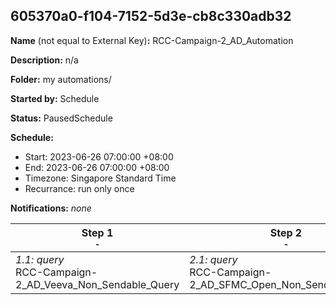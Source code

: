 ## 605370a0-f104-7152-5d3e-cb8c330adb32

**Name** (not equal to External Key)**:** RCC-Campaign-2_AD_Automation

**Description:** n/a

**Folder:** my automations/

**Started by:** Schedule

**Status:** PausedSchedule

**Schedule:**

* Start: 2023-06-26 07:00:00 +08:00
* End: 2023-06-26 07:00:00 +08:00
* Timezone: Singapore Standard Time
* Recurrance: run only once

**Notifications:** _none_


| Step 1<br>_<small>-</small>_ | Step 2<br>_<small>-</small>_ | Step 3<br>_<small>-</small>_ | Step 4<br>_<small>-</small>_ | Step 5<br>_<small>-</small>_ | Step 6<br>_<small>-</small>_ |
| --- | --- | --- | --- | --- | --- |
| _1.1: query_<br>RCC-Campaign-2_AD_Veeva_Non_Sendable_Query | _2.1: query_<br>RCC-Campaign-2_AD_SFMC_Open_Non_Sendable_Query | _3.1: query_<br>RCC-Campaign-2_AD_SFMC_Click_Non_Sendable_Query | _4.1: query_<br>RCC-Campaign-2_AD_Non_Sendable_Query | _5.1: query_<br>RCC-Campaign-2_AD_CRM_Profiles_Query | _6.1: filter_<br>RCC-Campaign-2_AD_Filter_Activity |
